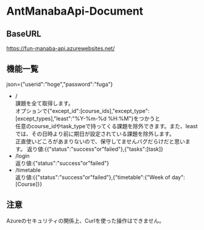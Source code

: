 # AntManabaApi-Document
## BaseURL  
https://fun-manaba-api.azurewebsites.net/
## 機能一覧
json={"userid":"hoge","password":"fuga"}
- /  
  課題を全て取得します。  
  オプションで{"except_id":[course_ids],"except_type":[except_types],"least":"%Y-%m-%d %H:%M"}をつかうと  
  任意のcourse_idやtask_typeで持ってくる課題を除外できます。また、leastでは、その日時より前に期日が設定されている課題を除外します。  
  正直使いどころがあまりないので、保守してませんバグだらけだと思います。
  返り値:{{"status":"success"or"failed"},{"tasks":[task]}
- /login  
  返り値:{"status":"success"or"failed"}
- /timetable  
  返り値:{{"status":"success"or"failed"},{"timetable":{"Week of day":[Course]}}
## 注意
Azureのセキュリティの関係上、Curlを使った操作はできません。
